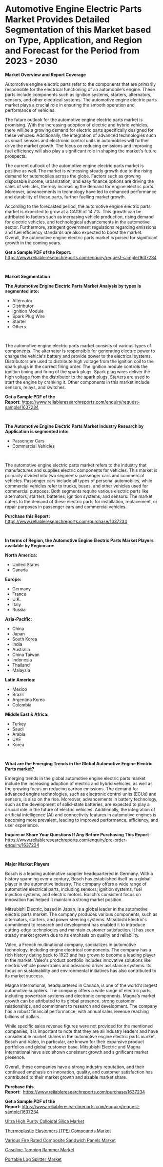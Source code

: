 <p><h1>Automotive Engine Electric Parts Market Provides Detailed Segmentation of this Market based on Type, Application, and Region and Forecast for the Period from 2023 - 2030</h1></p><p><strong>Market Overview and Report Coverage</strong></p>
<p><p>Automotive engine electric parts refer to the components that are primarily responsible for the electrical functioning of an automobile's engine. These parts include components such as ignition systems, starters, alternators, sensors, and other electrical systems. The automotive engine electric parts market plays a crucial role in ensuring the smooth operation and performance of vehicles.</p><p>The future outlook for the automotive engine electric parts market is promising. With the increasing adoption of electric and hybrid vehicles, there will be a growing demand for electric parts specifically designed for these vehicles. Additionally, the integration of advanced technologies such as smart sensors and electronic control units in automobiles will further drive the market growth. The focus on reducing emissions and improving fuel efficiency will also play a significant role in shaping the market's future prospects.</p><p>The current outlook of the automotive engine electric parts market is positive as well. The market is witnessing steady growth due to the rising demand for automobiles across the globe. Factors such as growing disposable income, urbanization, and easy finance options are driving the sales of vehicles, thereby increasing the demand for engine electric parts. Moreover, advancements in technology have led to enhanced performance and durability of these parts, further fuelling market growth.</p><p>According to the forecasted period, the automotive engine electric parts market is expected to grow at a CAGR of 14.7%. This growth can be attributed to factors such as increasing vehicle production, rising demand for electric vehicles, and technological advancements in the automotive sector. Furthermore, stringent government regulations regarding emissions and fuel efficiency standards are also expected to boost the market. Overall, the automotive engine electric parts market is poised for significant growth in the coming years.</p></p>
<p><strong>Get a Sample PDF of the Report:</strong> <a href="https://www.reliableresearchreports.com/enquiry/request-sample/1637234">https://www.reliableresearchreports.com/enquiry/request-sample/1637234</a></p>
<p>&nbsp;</p>
<p><strong>Market Segmentation</strong></p>
<p><strong>The Automotive Engine Electric Parts Market Analysis by types is segmented into:</strong></p>
<p><ul><li>Alternator</li><li>Distributor</li><li>Ignition Module</li><li>Spark Plug Wire</li><li>Starter</li><li>Others</li></ul></p>
<p>&nbsp;</p>
<p><p>The automotive engine electric parts market consists of various types of components. The alternator is responsible for generating electric power to charge the vehicle's battery and provide power to the electrical systems. Distributors are used to distribute high voltage from the ignition coil to the spark plugs in the correct firing order. The ignition module controls the ignition timing and firing of the spark plugs. Spark plug wires deliver the high voltage from the distributor to the spark plugs. Starters are used to start the engine by cranking it. Other components in this market include sensors, relays, and switches.</p></p>
<p><strong>Get a Sample PDF of the Report:</strong>&nbsp;<a href="https://www.reliableresearchreports.com/enquiry/request-sample/1637234">https://www.reliableresearchreports.com/enquiry/request-sample/1637234</a></p>
<p>&nbsp;</p>
<p><strong>The Automotive Engine Electric Parts Market Industry Research by Application is segmented into:</strong></p>
<p><ul><li>Passenger Cars</li><li>Commercial Vehicles</li></ul></p>
<p>&nbsp;</p>
<p><p>The automotive engine electric parts market refers to the industry that manufactures and supplies electric components for vehicles. This market is primarily divided into two segments: passenger cars and commercial vehicles. Passenger cars include all types of personal automobiles, while commercial vehicles refer to trucks, buses, and other vehicles used for commercial purposes. Both segments require various electric parts like alternators, starters, batteries, ignition systems, and sensors. The market caters to the demand of these electric parts for installation, replacement, or repair purposes in passenger cars and commercial vehicles.</p></p>
<p><strong>Purchase this Report:</strong>&nbsp; <a href="https://www.reliableresearchreports.com/purchase/1637234">https://www.reliableresearchreports.com/purchase/1637234</a></p>
<p>&nbsp;</p>
<p><strong>In terms of Region, the Automotive Engine Electric Parts Market Players available by Region are:</strong></p>
<p>
    <p> <strong> North America: </strong>
        <ul>
            <li>United States</li>
            <li>Canada</li>
        </ul>
        </p> 
    <p> <strong> Europe: </strong>
        <ul>
            <li>Germany</li>
            <li>France</li>
            <li>U.K.</li>
            <li>Italy</li>
            <li>Russia</li>
        </ul>
        </p> 
    <p> <strong> Asia-Pacific: </strong>
        <ul>
            <li>China</li>
            <li>Japan</li>
            <li>South Korea</li>
            <li>India</li>
            <li>Australia</li>
            <li>China Taiwan</li>
            <li>Indonesia</li>
            <li>Thailand</li>
            <li>Malaysia</li>
        </ul>
        </p> 
    <p> <strong> Latin America: </strong>
        <ul>
            <li>Mexico</li>
            <li>Brazil</li>
            <li>Argentina Korea</li>
            <li>Colombia</li>
        </ul>
        </p> 
    <p> <strong> Middle East & Africa: </strong>
        <ul>
            <li>Turkey</li>
            <li>Saudi</li>
            <li>Arabia</li>
            <li>UAE</li>
            <li>Korea</li>
        </ul>
    </p>
    </p>
<p>&nbsp;</p>
<p><strong>What are the Emerging Trends in the Global Automotive Engine Electric Parts market?</strong></p>
<p><p>Emerging trends in the global automotive engine electric parts market include the increasing adoption of electric and hybrid vehicles, as well as the growing focus on reducing carbon emissions. The demand for advanced engine technologies, such as electronic control units (ECUs) and sensors, is also on the rise. Moreover, advancements in battery technology, such as the development of solid-state batteries, are expected to play a crucial role in the future of electric vehicles. Additionally, the integration of artificial intelligence (AI) and connectivity features in automotive engines is becoming more prevalent, leading to improved performance, efficiency, and user experience.</p></p>
<p><strong>Inquire or Share Your Questions If Any Before Purchasing This Report</strong>- <a href="https://www.reliableresearchreports.com/enquiry/pre-order-enquiry/1637234">https://www.reliableresearchreports.com/enquiry/pre-order-enquiry/1637234</a></p>
<p>&nbsp;</p>
<p><strong>Major Market Players</strong></p>
<p><p>Bosch is a leading automotive supplier headquartered in Germany. With a history spanning over a century, Bosch has established itself as a global player in the automotive industry. The company offers a wide range of automotive electrical parts, including sensors, ignition systems, fuel injection systems, and electric motors. Bosch's consistent focus on innovation has helped it maintain a strong market position.</p><p>Mitsubishi Electric, based in Japan, is a global leader in the automotive electric parts market. The company produces various components, such as alternators, starters, and power steering systems. Mitsubishi Electric's commitment to research and development has enabled it to introduce cutting-edge technologies and maintain customer satisfaction. It has seen steady market growth due to its emphasis on quality and reliability.</p><p>Valeo, a French multinational company, specializes in automotive technology, including engine electrical components. The company has a rich history dating back to 1923 and has grown to become a leading player in the market. Valeo's product portfolio includes innovative solutions like electric vehicle powertrains and advanced driver assistance systems. Its focus on sustainability and environmental initiatives has also contributed to its market success.</p><p>Magna International, headquartered in Canada, is one of the world's largest automotive suppliers. The company offers a wide range of electric parts, including powertrain systems and electronic components. Magna's market growth can be attributed to its global presence, strong customer relationships, and commitment to research and development. The company has a robust financial performance, with annual sales revenue reaching billions of dollars.</p><p>While specific sales revenue figures were not provided for the mentioned companies, it is important to note that they are all industry leaders and have considerable market shares in the automotive engine electric parts market. Bosch and Valeo, in particular, are known for their expansive product portfolios and global customer base. Mitsubishi Electric and Magna International have also shown consistent growth and significant market presence.</p><p>Overall, these companies have a strong industry reputation, and their continued emphasis on innovation, quality, and customer satisfaction has contributed to their market growth and sizable market share.</p></p>
<p><strong>Purchase this Report:</strong>&nbsp;&nbsp;<a href="https://www.reliableresearchreports.com/purchase/1637234">https://www.reliableresearchreports.com/purchase/1637234</a></p>
<p></p>
<p><strong>Get a Sample PDF of the Report:</strong>&nbsp;<a href="https://www.reliableresearchreports.com/enquiry/request-sample/1637234">https://www.reliableresearchreports.com/enquiry/request-sample/1637234</a></p>
<p><p><a href="https://www.linkedin.com/pulse/ultra-high-purity-colloidal-silica-market-research-report-cqwyc/">Ultra High Purity Colloidal Silica Market</a></p><p><a href="https://www.linkedin.com/pulse/thermoplastic-elastomers-tpe-compounds-market-research-yjpvc/">Thermoplastic Elastomers (TPE) Compounds Market</a></p><p><a href="https://www.linkedin.com/pulse/various-fire-rated-composite-sandwich-panels-market-size-zxn8c/">Various Fire Rated Composite Sandwich Panels Market</a></p><p><a href="https://medium.com/@sight.lens.slot/gasoline-tamping-rammer-market-size-growth-forecast-2023-2030-2be9b2e7b1af">Gasoline Tamping Rammer Market</a></p><p><a href="https://medium.com/@inner.zone.room/portable-log-splitter-market-size-growth-forecast-2023-2030-71fb7ca5e95a">Portable Log Splitter Market</a></p></p>